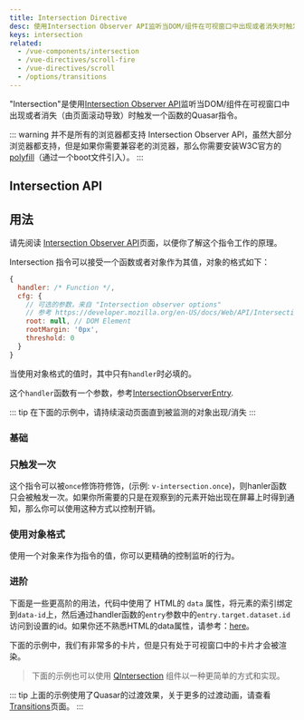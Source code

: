 ```yaml
---
title: Intersection Directive
desc: 使用Intersection Observer API监听当DOM/组件在可视窗口中出现或者消失时触发一个函数的Vue指令。
keys: intersection
related:
  - /vue-components/intersection
  - /vue-directives/scroll-fire
  - /vue-directives/scroll
  - /options/transitions
---
```

"Intersection"是使用[Intersection Observer API](https://developer.mozilla.org/en-US/docs/Web/API/Intersection_Observer_API)监听当DOM/组件在可视窗口中出现或者消失（由页面滚动导致）时触发一个函数的Quasar指令。

::: warning
并不是所有的浏览器都支持 Intersection Observer API，虽然大部分浏览器都支持，但是如果你需要兼容老的浏览器，那么你需要安装W3C官方的[polyfill](https://github.com/w3c/IntersectionObserver)（通过一个boot文件引入）。
:::

## Intersection API

<doc-api file="Intersection" />

## 用法

请先阅读 [Intersection Observer API](https://developer.mozilla.org/en-US/docs/Web/API/Intersection_Observer_API)页面，以便你了解这个指令工作的原理。


Intersection 指令可以接受一个函数或者对象作为其值，对象的格式如下：
```js
{
  handler: /* Function */,
  cfg: {
    // 可选的参数，来自 "Intersection observer options"
    // 参考 https://developer.mozilla.org/en-US/docs/Web/API/Intersection_Observer_API
    root: null, // DOM Element
    rootMargin: '0px',
    threshold: 0
  }
}
```
当使用对象格式的值时，其中只有`handler`时必填的。

这个`handler`函数有一个参数，参考[IntersectionObserverEntry](https://developer.mozilla.org/en-US/docs/Web/API/IntersectionObserverEntry).

::: tip
在下面的示例中，请持续滚动页面直到被监测的对象出现/消失
:::

### 基础

<doc-example title="常规" file="Intersection/Basic" no-edit />

### 只触发一次

这个指令可以被`once`修饰符修饰，(示例: `v-intersection.once`)，则hanler函数只会被触发一次。如果你所需要的只是在观察到的元素开始出现在屏幕上时得到通知，那么你可以使用这种方式以控制开销。

<doc-example title="仅触发一次" file="Intersection/Once" no-edit />

### 使用对象格式

使用一个对象来作为指令的值，你可以更精确的控制监听的行为。

<doc-example title="使用配置对象" file="Intersection/ObjectForm" no-edit />

### 进阶

下面是一些更高阶的用法，代码中使用了 HTML的 `data` 属性，将元素的索引绑定到`data-id`上，然后通过handler函数的`entry`参数中的`entry.target.dataset.id`访问到设置的id。如果你还不熟悉HTML的data属性，请参考：[here](https://developer.mozilla.org/en-US/docs/Learn/HTML/Howto/Use_data_attributes)。

<doc-example title="进阶" file="Intersection/Advanced" no-edit />

下面的示例中，我们有非常多的卡片，但是只有处于可视窗口中的卡片才会被渲染。

> 下面的示例也可以使用 [QIntersection](/vue-components/intersection) 组件以一种更简单的方式和实现。

<doc-example title="Scrolling Cards" file="Intersection/ScrollingCards" scrollable no-edit />

::: tip
上面的示例使用了Quasar的过渡效果，关于更多的过渡动画，请查看[Transitions](/options/transitions)页面。
:::
